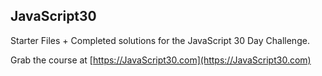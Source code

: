 ## JavaScript30

Starter Files + Completed solutions for the JavaScript 30 Day Challenge.

Grab the course at [https://JavaScript30.com](https://JavaScript30.com)